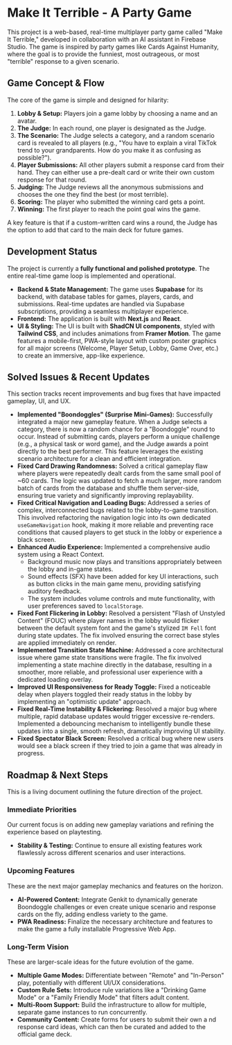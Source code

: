 # Make It Terrible - A Party Game

This project is a web-based, real-time multiplayer party game called "Make It Terrible," developed in collaboration with an AI assistant in Firebase Studio. The game is inspired by party games like Cards Against Humanity, where the goal is to provide the funniest, most outrageous, or most "terrible" response to a given scenario.

## Game Concept & Flow

The core of the game is simple and designed for hilarity:

1.  **Lobby & Setup:** Players join a game lobby by choosing a name and an avatar.
2.  **The Judge:** In each round, one player is designated as the Judge.
3.  **The Scenario:** The Judge selects a category, and a random scenario card is revealed to all players (e.g., "You have to explain a viral TikTok trend to your grandparents. How do you make it as confusing as possible?").
4.  **Player Submissions:** All other players submit a response card from their hand. They can either use a pre-dealt card or write their own custom response for that round.
5.  **Judging:** The Judge reviews all the anonymous submissions and chooses the one they find the best (or most terrible).
6.  **Scoring:** The player who submitted the winning card gets a point.
7.  **Winning:** The first player to reach the point goal wins the game.

A key feature is that if a custom-written card wins a round, the Judge has the option to add that card to the main deck for future games.

## Development Status

The project is currently a **fully functional and polished prototype**. The entire real-time game loop is implemented and operational.

- **Backend & State Management:** The game uses **Supabase** for its backend, with database tables for games, players, cards, and submissions. Real-time updates are handled via Supabase subscriptions, providing a seamless multiplayer experience.
- **Frontend:** The application is built with **Next.js** and **React**.
- **UI & Styling:** The UI is built with **ShadCN UI components**, styled with **Tailwind CSS**, and includes animations from **Framer Motion**. The game features a mobile-first, PWA-style layout with custom poster graphics for all major screens (Welcome, Player Setup, Lobby, Game Over, etc.) to create an immersive, app-like experience.

## Solved Issues & Recent Updates

This section tracks recent improvements and bug fixes that have impacted gameplay, UI, and UX.

- **Implemented "Boondoggles" (Surprise Mini-Games):** Successfully integrated a major new gameplay feature. When a Judge selects a category, there is now a random chance for a "Boondoggle" round to occur. Instead of submitting cards, players perform a unique challenge (e.g., a physical task or word game), and the Judge awards a point directly to the best performer. This feature leverages the existing scenario architecture for a clean and efficient integration.
- **Fixed Card Drawing Randomness:** Solved a critical gameplay flaw where players were repeatedly dealt cards from the same small pool of ~60 cards. The logic was updated to fetch a much larger, more random batch of cards from the database and shuffle them server-side, ensuring true variety and significantly improving replayability.
- **Fixed Critical Navigation and Loading Bugs:** Addressed a series of complex, interconnected bugs related to the lobby-to-game transition. This involved refactoring the navigation logic into its own dedicated `useGameNavigation` hook, making it more reliable and preventing race conditions that caused players to get stuck in the lobby or experience a black screen.
- **Enhanced Audio Experience:** Implemented a comprehensive audio system using a React Context.
  - Background music now plays and transitions appropriately between the lobby and in-game states.
  - Sound effects (SFX) have been added for key UI interactions, such as button clicks in the main game menu, providing satisfying auditory feedback.
  - The system includes volume controls and mute functionality, with user preferences saved to `localStorage`.
- **Fixed Font Flickering in Lobby:** Resolved a persistent "Flash of Unstyled Content" (FOUC) where player names in the lobby would flicker between the default system font and the game's stylized `IM Fell` font during state updates. The fix involved ensuring the correct base styles are applied immediately on render.
- **Implemented Transition State Machine:** Addressed a core architectural issue where game state transitions were fragile. The fix involved implementing a state machine directly in the database, resulting in a smoother, more reliable, and professional user experience with a dedicated loading overlay.
- **Improved UI Responsiveness for Ready Toggle:** Fixed a noticeable delay when players toggled their ready status in the lobby by implementing an "optimistic update" approach.
- **Fixed Real-Time Instability & Flickering:** Resolved a major bug where multiple, rapid database updates would trigger excessive re-renders. Implemented a debouncing mechanism to intelligently bundle these updates into a single, smooth refresh, dramatically improving UI stability.
- **Fixed Spectator Black Screen:** Resolved a critical bug where new users would see a black screen if they tried to join a game that was already in progress.

## Roadmap & Next Steps

This is a living document outlining the future direction of the project.

### Immediate Priorities
Our current focus is on adding new gameplay variations and refining the experience based on playtesting.
- **Stability & Testing:** Continue to ensure all existing features work flawlessly across different scenarios and user interactions.

### Upcoming Features
These are the next major gameplay mechanics and features on the horizon.
- **AI-Powered Content:** Integrate Genkit to dynamically generate Boondoggle challenges or even create unique scenario and response cards on the fly, adding endless variety to the game.
- **PWA Readiness:** Finalize the necessary architecture and features to make the game a fully installable Progressive Web App.

### Long-Term Vision
These are larger-scale ideas for the future evolution of the game.
- **Multiple Game Modes:** Differentiate between "Remote" and "In-Person" play, potentially with different UI/UX considerations.
- **Custom Rule Sets:** Introduce rule variations like a "Drinking Game Mode" or a "Family Friendly Mode" that filters adult content.
- **Multi-Room Support:** Build the infrastructure to allow for multiple, separate game instances to run concurrently.
- **Community Content:** Create forms for users to submit their own a nd response card ideas, which can then be curated and added to the official game deck.
